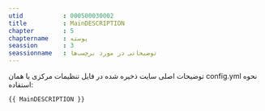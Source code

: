 ```yaml
---
utid           : 000500030002
title          : MainDESCRIPTION
chapter        : 5
chaptername    : پوسته
seassion       : 3
seassionname   : توضیحاتی در مورد برچسب‌ها
---
```



<p>توضیحات اصلی سایت ذخیره شده در فایل تنظیمات مرکزی یا همان config.yml
نحوه‌ استفاده:</p>

<pre><code>{{ MainDESCRIPTION }}
</code></pre>


